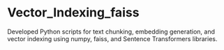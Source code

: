 # Vector_Indexing_faiss
Developed Python scripts for text chunking, embedding generation, and vector indexing using numpy, faiss, and Sentence Transformers libraries.
